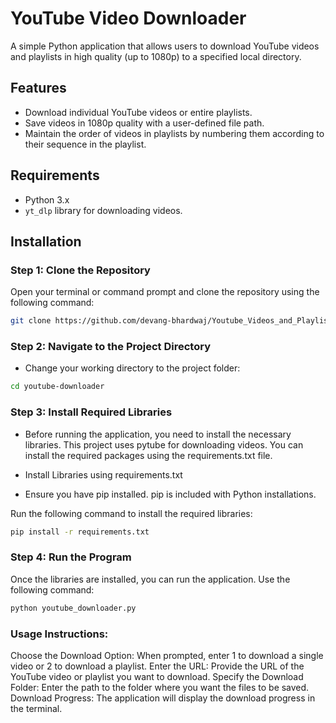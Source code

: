 # YouTube Video Downloader

A simple Python application that allows users to download YouTube videos and playlists in high quality (up to 1080p) to a specified local directory.

## Features

- Download individual YouTube videos or entire playlists.
- Save videos in 1080p quality with a user-defined file path.
- Maintain the order of videos in playlists by numbering them according to their sequence in the playlist.

## Requirements

- Python 3.x
- `yt_dlp` library for downloading videos.

## Installation

### Step 1: Clone the Repository

Open your terminal or command prompt and clone the repository using the following command:

```bash
git clone https://github.com/devang-bhardwaj/Youtube_Videos_and_Playlist_Downloader.git
```

### Step 2: Navigate to the Project Directory

- Change your working directory to the project folder:

```bash
cd youtube-downloader
```

### Step 3: Install Required Libraries

- Before running the application, you need to install the necessary libraries. This project uses pytube for downloading videos. You can install the required packages using the requirements.txt file.

- Install Libraries using requirements.txt

- Ensure you have pip installed. pip is included with Python installations.

Run the following command to install the required libraries:

```bash
pip install -r requirements.txt
```

### Step 4: Run the Program

Once the libraries are installed, you can run the application. Use the following command:

```bash
python youtube_downloader.py
```

### Usage Instructions:

Choose the Download Option: When prompted, enter 1 to download a single video or 2 to download a playlist.
Enter the URL: Provide the URL of the YouTube video or playlist you want to download.
Specify the Download Folder: Enter the path to the folder where you want the files to be saved.
Download Progress: The application will display the download progress in the terminal.
